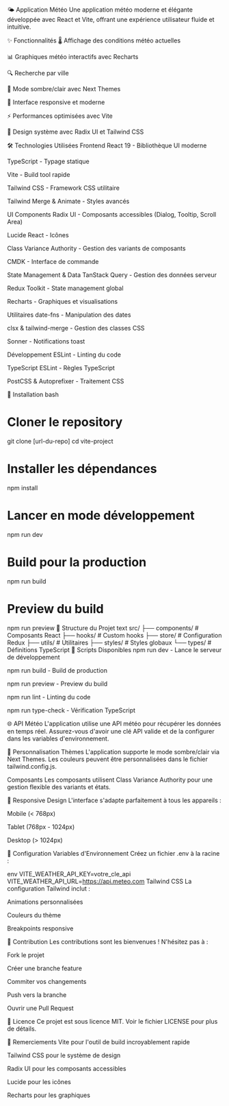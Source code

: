 🌤️ Application Météo
Une application météo moderne et élégante développée avec React et Vite, offrant une expérience utilisateur fluide et intuitive.

✨ Fonctionnalités
🌡️ Affichage des conditions météo actuelles

📊 Graphiques météo interactifs avec Recharts

🔍 Recherche par ville

🌙 Mode sombre/clair avec Next Themes

📱 Interface responsive et moderne

⚡ Performances optimisées avec Vite

🎨 Design système avec Radix UI et Tailwind CSS

🛠️ Technologies Utilisées
Frontend
React 19 - Bibliothèque UI moderne

TypeScript - Typage statique

Vite - Build tool rapide

Tailwind CSS - Framework CSS utilitaire

Tailwind Merge & Animate - Styles avancés

UI Components
Radix UI - Composants accessibles (Dialog, Tooltip, Scroll Area)

Lucide React - Icônes

Class Variance Authority - Gestion des variants de composants

CMDK - Interface de commande

State Management & Data
TanStack Query - Gestion des données serveur

Redux Toolkit - State management global

Recharts - Graphiques et visualisations

Utilitaires
date-fns - Manipulation des dates

clsx & tailwind-merge - Gestion des classes CSS

Sonner - Notifications toast

Développement
ESLint - Linting du code

TypeScript ESLint - Règles TypeScript

PostCSS & Autoprefixer - Traitement CSS

🚀 Installation
bash
# Cloner le repository
git clone [url-du-repo]
cd vite-project

# Installer les dépendances
npm install

# Lancer en mode développement
npm run dev

# Build pour la production
npm run build

# Preview du build
npm run preview
📁 Structure du Projet
text
src/
├── components/          # Composants React
├── hooks/              # Custom hooks
├── store/              # Configuration Redux
├── utils/              # Utilitaires
├── styles/             # Styles globaux
└── types/              # Définitions TypeScript
🎯 Scripts Disponibles
npm run dev - Lance le serveur de développement

npm run build - Build de production

npm run preview - Preview du build

npm run lint - Linting du code

npm run type-check - Vérification TypeScript

🌐 API Météo
L'application utilise une API météo pour récupérer les données en temps réel. Assurez-vous d'avoir une clé API valide et de la configurer dans les variables d'environnement.

🎨 Personnalisation
Thèmes
L'application supporte le mode sombre/clair via Next Themes. Les couleurs peuvent être personnalisées dans le fichier tailwind.config.js.

Composants
Les composants utilisent Class Variance Authority pour une gestion flexible des variants et états.

📱 Responsive Design
L'interface s'adapte parfaitement à tous les appareils :

Mobile (< 768px)

Tablet (768px - 1024px)

Desktop (> 1024px)

🔧 Configuration
Variables d'Environnement
Créez un fichier .env à la racine :

env
VITE_WEATHER_API_KEY=votre_cle_api
VITE_WEATHER_API_URL=https://api.meteo.com
Tailwind CSS
La configuration Tailwind inclut :

Animations personnalisées

Couleurs du thème

Breakpoints responsive

🤝 Contribution
Les contributions sont les bienvenues ! N'hésitez pas à :

Fork le projet

Créer une branche feature

Commiter vos changements

Push vers la branche

Ouvrir une Pull Request

📄 Licence
Ce projet est sous licence MIT. Voir le fichier LICENSE pour plus de détails.

🙏 Remerciements
Vite pour l'outil de build incroyablement rapide

Tailwind CSS pour le système de design

Radix UI pour les composants accessibles

Lucide pour les icônes

Recharts pour les graphiques
